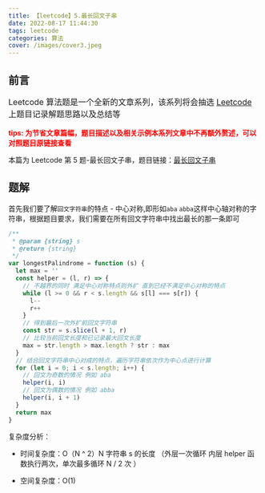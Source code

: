 ```yaml
---
title: 【leetcode】5.最长回文子串
date: 2022-08-17 11:44:30
tags: leetcode
categories: 算法
cover: /images/cover3.jpeg
---
```


## 前言

<p style="font-size:16px">Leetcode 算法题是一个全新的文章系列，该系列将会抽选 <a href="https://leetcode.cn/">Leetcode</a> 上题目记录解题思路以及总结等</p>
<b style="font-size:14px;color:red">tips: 为节省文章篇幅，题目描述以及相关示例本系列文章中不再额外赘述，可以对照题目原链接查看</b>

本篇为 Leetcode 第 5 题-最长回文子串，题目链接：[最长回文子串](https://leetcode.cn/problems/longest-palindromic-substring/)

## 题解

首先我们要了解`回文字符串`的特点 - 中心对称,即形如`aba` `abba`这样中心轴对称的字符串，根据题目要求，我们需要在所有回文字符串中找出最长的那一条即可

```js
/**
 * @param {string} s
 * @return {string}
 */
var longestPalindrome = function (s) {
  let max = ''
  const helper = (l, r) => {
    // 不越界的同时 满足中心对称特点则外扩 直到已经不满足中心对称的特点
    while (l >= 0 && r < s.length && s[l] === s[r]) {
      l--
      r++
    }
    // 得到最后一次外扩前回文字符串
    const str = s.slice(l + 1, r)
    // 比较当前回文长度和已记录最大回文长度
    max = str.length > max.length ? str : max
  }
  // 结合回文字符串中心对成的特点，遍历字符串依次作为中心点进行计算
  for (let i = 0; i < s.length; i++) {
    // 回文为奇数的情况 例如 aba
    helper(i, i)
    // 回文为偶数的情况 例如 abba
    helper(i, i + 1)
  }
  return max
}
```

复杂度分析：

- 时间复杂度：O（N ^ 2）N 字符串 s 的长度 （外层一次循环 内层 helper 函数执行两次，单次最多循环 N / 2 次 ）

- 空间复杂度：O(1)
